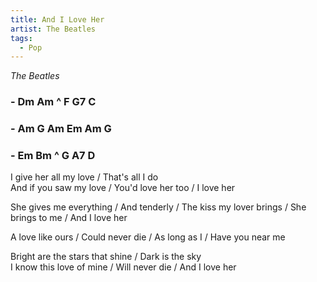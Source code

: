 ```yaml
---
title: And I Love Her
artist: The Beatles
tags: 
  - Pop
---
```

*The Beatles*


### - Dm Am ^ F G7 C 
### - Am G Am Em Am G
### - Em Bm ^ G A7 D

I give her all my love / That's all I do  
And if you saw my love / You'd love her too / I love her

She gives me everything / And tenderly /
The kiss my lover brings / She brings to me / And I love her

A love like ours / Could never die / As long as I / Have you near me

Bright are the stars that shine / Dark is the sky  
I know this love of mine / Will never die / And I love her
